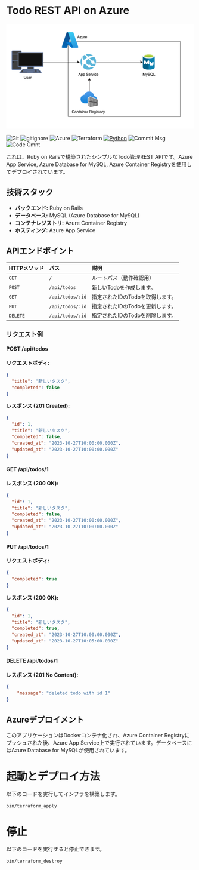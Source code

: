 # Todo REST API on Azure

<p align="center">
  <img src="sources/azure.png" alt="animated">
</p>

![Git](https://img.shields.io/badge/GIT-E44C30?logo=git&logoColor=white)
![gitignore](https://img.shields.io/badge/gitignore%20io-204ECF?logo=gitignoredotio&logoColor=white)
![Azure](https://img.shields.io/badge/azure-%230072C6.svg?logo=microsoftazure&logoColor=white)
![Terraform](https://img.shields.io/badge/terraform-%235835CC.svg?logo=terraform&logoColor=white)
[![Python](https://img.shields.io/badge/Python-3.12-blue.svg?logo=python&logoColor=blue)](https://www.python.org/)
![Commit Msg](https://img.shields.io/badge/Commit%20message-Eg-brightgreen.svg)
![Code Cmnt](https://img.shields.io/badge/code%20comment-Ja-brightgreen.svg)

これは、Ruby on Railsで構築されたシンプルなTodo管理REST APIです。Azure App Service, Azure Database for MySQL, Azure Container Registryを使用してデプロイされています。

## 技術スタック

*   **バックエンド:** Ruby on Rails
*   **データベース:** MySQL (Azure Database for MySQL)
*   **コンテナレジストリ:** Azure Container Registry
*   **ホスティング:** Azure App Service

## APIエンドポイント

| HTTPメソッド | パス             | 説明                     |
| :----------- | :--------------- | :----------------------- |
| `GET`        | `/`              | ルートパス（動作確認用） |
| `POST`       | `/api/todos`     | 新しいTodoを作成します。   |
| `GET`        | `/api/todos/:id` | 指定されたIDのTodoを取得します。 |
| `PUT`        | `/api/todos/:id` | 指定されたIDのTodoを更新します。 |
| `DELETE`     | `/api/todos/:id` | 指定されたIDのTodoを削除します。 |

### リクエスト例

#### POST /api/todos

**リクエストボディ:**

```json
{
  "title": "新しいタスク",
  "completed": false
}
```

**レスポンス (201 Created):**

```json
{
  "id": 1,
  "title": "新しいタスク",
  "completed": false,
  "created_at": "2023-10-27T10:00:00.000Z",
  "updated_at": "2023-10-27T10:00:00.000Z"
}
```

#### GET /api/todos/1

**レスポンス (200 OK):**

```json
{
  "id": 1,
  "title": "新しいタスク",
  "completed": false,
  "created_at": "2023-10-27T10:00:00.000Z",
  "updated_at": "2023-10-27T10:00:00.000Z"
}
```

#### PUT /api/todos/1

**リクエストボディ:**

```json
{
  "completed": true
}
```

**レスポンス (200 OK):**

```json
{
  "id": 1,
  "title": "新しいタスク",
  "completed": true,
  "created_at": "2023-10-27T10:00:00.000Z",
  "updated_at": "2023-10-27T10:05:00.000Z"
}
```

#### DELETE /api/todos/1

**レスポンス (201 No Content):**
```json
{
    "message": "deleted todo with id 1"
}
```


## Azureデプロイメント

このアプリケーションはDockerコンテナ化され、Azure Container Registryにプッシュされた後、Azure App Service上で実行されています。データベースにはAzure Database for MySQLが使用されています。

# 起動とデプロイ方法

以下のコードを実行してインフラを構築します。
```
bin/terraform_apply
```

# 停止
以下のコードを実行すると停止できます。
```
bin/terraform_destroy
```
